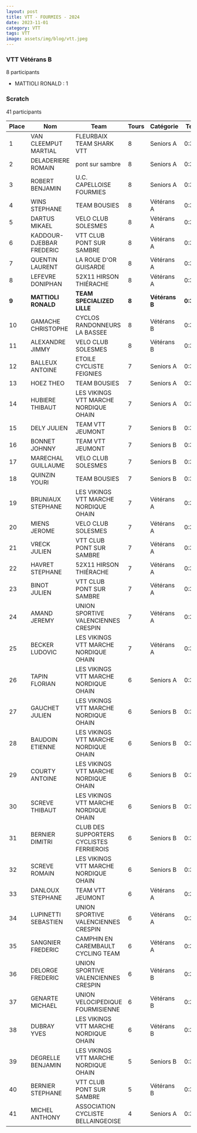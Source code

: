 ```yaml
---
layout: post
title: VTT - FOURMIES - 2024
date: 2023-11-01
category: VTT
tags: VTT
image: assets/img/blog/vtt.jpeg
---
```


### VTT Vétérans B
8 participants
- MATTIOLI RONALD : 1

### Scratch
41 participants

| Place | Nom | Team | Tours | Catégorie | Temps |
|---|---|---|---|---|---|
| 1 | VAN CLEEMPUT MARTIAL | FLEURBAIX TEAM SHARK VTT | 8 | Seniors A | 0:38:53 | 
| 2 | DELADERIERE ROMAIN | pont sur sambre | 8 | Seniors A | 0:38:53 | 
| 3 | ROBERT BENJAMIN | U.C. CAPELLOISE FOURMIES | 8 | Seniors A | 0:38:53 | 
| 4 | WINS STEPHANE | TEAM BOUSIES | 8 | Vétérans A | 0:38:53 | 
| 5 | DARTUS MIKAEL | VELO CLUB SOLESMES | 8 | Vétérans A | 0:38:53 | 
| 6 | KADDOUR-DJEBBAR FREDERIC | VTT  CLUB PONT SUR SAMBRE | 8 | Vétérans A | 0:38:53 | 
| 7 | QUENTIN LAURENT | LA ROUE D'OR GUISARDE | 8 | Vétérans A | 0:38:53 | 
| 8 | LEFEVRE DONIPHAN | 52X11 HIRSON THIÉRACHE | 8 | Vétérans A | 0:38:53 | 
| **9** | **MATTIOLI RONALD** | **TEAM SPECIALIZED LILLE** | **8** | **Vétérans B** | **0:38:53** | 
| 10 | GAMACHE CHRISTOPHE | CYCLOS RANDONNEURS LA BASSEE | 8 | Vétérans B | 0:38:53 | 
| 11 | ALEXANDRE JIMMY | VELO CLUB SOLESMES | 8 | Vétérans B | 0:38:53 | 
| 12 | BALLEUX ANTOINE | ETOILE CYCLISTE FEIGNIES | 7 | Seniors A | 0:38:53 | 
| 13 | HOEZ THEO | TEAM BOUSIES | 7 | Seniors A | 0:38:53 | 
| 14 | HUBIERE THIBAUT | LES VIKINGS VTT MARCHE NORDIQUE OHAIN | 7 | Seniors A | 0:38:53 | 
| 15 | DELY JULIEN | TEAM VTT JEUMONT | 7 | Seniors B | 0:38:53 | 
| 16 | BONNET JOHNNY | TEAM VTT JEUMONT | 7 | Seniors B | 0:38:53 | 
| 17 | MARECHAL GUILLAUME | VELO CLUB SOLESMES | 7 | Seniors B | 0:38:53 | 
| 18 | QUINZIN YOURI | TEAM BOUSIES | 7 | Seniors B | 0:38:53 | 
| 19 | BRUNIAUX STEPHANE | LES VIKINGS VTT MARCHE NORDIQUE OHAIN | 7 | Vétérans A | 0:38:53 | 
| 20 | MIENS JEROME | VELO CLUB SOLESMES | 7 | Vétérans A | 0:38:53 | 
| 21 | VRECK JULIEN | VTT  CLUB PONT SUR SAMBRE | 7 | Vétérans A | 0:38:53 | 
| 22 | HAVRET STEPHANE | 52X11 HIRSON THIÉRACHE | 7 | Vétérans A | 0:38:53 | 
| 23 | BINOT JULIEN | VTT  CLUB PONT SUR SAMBRE | 7 | Vétérans A | 0:38:53 | 
| 24 | AMAND JEREMY | UNION SPORTIVE VALENCIENNES CRESPIN | 7 | Vétérans A | 0:38:53 | 
| 25 | BECKER LUDOVIC | LES VIKINGS VTT MARCHE NORDIQUE OHAIN | 7 | Vétérans A | 0:38:53 | 
| 26 | TAPIN FLORIAN | LES VIKINGS VTT MARCHE NORDIQUE OHAIN | 6 | Seniors A | 0:38:53 | 
| 27 | GAUCHET JULIEN | LES VIKINGS VTT MARCHE NORDIQUE OHAIN | 6 | Seniors B | 0:38:53 | 
| 28 | BAUDOIN ETIENNE | LES VIKINGS VTT MARCHE NORDIQUE OHAIN | 6 | Seniors B | 0:38:53 | 
| 29 | COURTY ANTOINE | LES VIKINGS VTT MARCHE NORDIQUE OHAIN | 6 | Seniors B | 0:38:53 | 
| 30 | SCREVE THIBAUT | LES VIKINGS VTT MARCHE NORDIQUE OHAIN | 6 | Seniors B | 0:38:53 | 
| 31 | BERNIER DIMITRI | CLUB DES SUPPORTERS CYCLISTES FERRIEROIS | 6 | Seniors B | 0:38:53 | 
| 32 | SCREVE ROMAIN | LES VIKINGS VTT MARCHE NORDIQUE OHAIN | 6 | Seniors B | 0:38:53 | 
| 33 | DANLOUX STEPHANE | TEAM VTT JEUMONT | 6 | Vétérans A | 0:38:53 | 
| 34 | LUPINETTI SEBASTIEN | UNION SPORTIVE VALENCIENNES CRESPIN | 6 | Vétérans A | 0:38:53 | 
| 35 | SANGNIER FREDERIC | CAMPHIN EN CAREMBAULT CYCLING TEAM | 6 | Vétérans A | 0:38:53 | 
| 36 | DELORGE FREDERIC | UNION SPORTIVE VALENCIENNES CRESPIN | 6 | Vétérans B | 0:38:53 | 
| 37 | GENARTE MICHAEL | UNION VELOCIPEDIQUE FOURMISIENNE | 6 | Vétérans B | 0:38:53 | 
| 38 | DUBRAY YVES | LES VIKINGS VTT MARCHE NORDIQUE OHAIN | 6 | Vétérans B | 0:38:53 | 
| 39 | DEGRELLE BENJAMIN | LES VIKINGS VTT MARCHE NORDIQUE OHAIN | 5 | Seniors B | 0:38:53 | 
| 40 | BERNIER STEPHANE | VTT  CLUB PONT SUR SAMBRE | 5 | Vétérans B | 0:38:53 | 
| 41 | MICHEL ANTHONY | ASSOCIATION CYCLISTE BELLAINGEOISE | 4 | Seniors A | 0:38:53 | 
